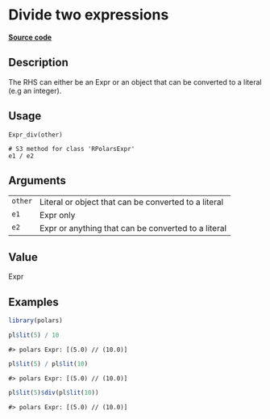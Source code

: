 
# Divide two expressions

[**Source code**](https://github.com/pola-rs/r-polars/tree/0580dbe189881934960c63979bf59fc3448a21dc/R/expr__expr.R#L188)

## Description

The RHS can either be an Expr or an object that can be converted to a
literal (e.g an integer).

## Usage

<pre><code class='language-R'>Expr_div(other)

# S3 method for class 'RPolarsExpr'
e1 / e2
</code></pre>

## Arguments

<table>
<tr>
<td style="white-space: nowrap; font-family: monospace; vertical-align: top">
<code id="Expr_div_:_other">other</code>
</td>
<td>
Literal or object that can be converted to a literal
</td>
</tr>
<tr>
<td style="white-space: nowrap; font-family: monospace; vertical-align: top">
<code id="Expr_div_:_e1">e1</code>
</td>
<td>
Expr only
</td>
</tr>
<tr>
<td style="white-space: nowrap; font-family: monospace; vertical-align: top">
<code id="Expr_div_:_e2">e2</code>
</td>
<td>
Expr or anything that can be converted to a literal
</td>
</tr>
</table>

## Value

Expr

## Examples

``` r
library(polars)

pl$lit(5) / 10
```

    #> polars Expr: [(5.0) // (10.0)]

``` r
pl$lit(5) / pl$lit(10)
```

    #> polars Expr: [(5.0) // (10.0)]

``` r
pl$lit(5)$div(pl$lit(10))
```

    #> polars Expr: [(5.0) // (10.0)]
